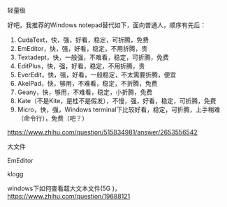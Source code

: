 轻量级

好吧，我推荐的Windows notepad替代如下，面向普通人，顺序有先后：

1. CudaText，快，强，好看，稳定，可折腾，免费
2. EmEditor，快，强，好看，稳定，不用折腾，贵
3. Textadept，快，一般强，不难看，稳定，可折腾，免费
4. EditPlus，快，强，好看，稳定，不用折腾，贵
5. EverEdit，快，强，好看，一般稳定，不太需要折腾，便宜
6. AkelPad，快，够用，不难看，稳定，不折腾，免费
7. Geany，快，够用，不难看，稳定，小折腾，免费
8. Kate（不是Kite，是桂不是假发），不慢，强，好看，稳定，可折腾，免费
9. Micro，快，强，Windows terminal下比较好看，稳定，可折腾，上手稍难（命令行），免费（吧？）

https://www.zhihu.com/question/515834981/answer/2653556542






大文件

EmEditor

klogg

windows下如何查看超大文本文件(5G )，https://www.zhihu.com/question/19688121